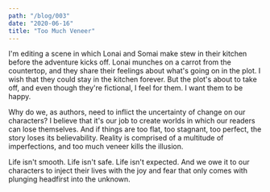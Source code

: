 ```yaml
---
path: "/blog/003"
date: "2020-06-16"
title: "Too Much Veneer"
---
```


I'm editing a scene in which Lonai and Somai make stew in their kitchen before the adventure kicks off. Lonai munches on a carrot from the countertop, and they share their feelings about what's going on in the plot. I wish that they could stay in the kitchen forever. But the plot's about to take off, and even though they're fictional, I feel for them. I want them to be happy.

Why do we, as authors, need to inflict the uncertainty of change on our characters? I believe that it's our job to create worlds in which our readers can lose themselves. And if things are too flat, too stagnant, too perfect, the story loses its believability. Reality is comprised of a multitude of imperfections, and too much veneer kills the illusion.

Life isn't smooth. Life isn't safe. Life isn't expected. And we owe it to our characters to inject their lives with the joy and fear that only comes with plunging headfirst into the unknown.
